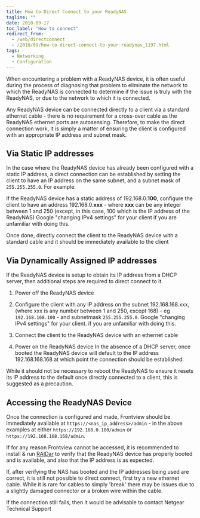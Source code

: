 ```yaml
---
title: How to Direct Connect to your ReadyNAS
tagline: ""
date: 2010-09-17
toc_label: "How to connect"
redirect_from:
  - /web/directconnect
  - /2010/09/how-to-direct-connect-to-your-readynas_1197.html
tags:
  - Networking
  - Configuration
---
```


When encountering a problem with a ReadyNAS device, it is often useful during the process of diagnosing that problem to eliminate the network to which the ReadyNAS is connected to determine if the issue is truly with the ReadyNAS, or due to the network to which it is connected.

Any ReadyNAS device can be connected directly to a client via a standard ethernet cable - there is no requirement for a cross-over cable as the ReadyNAS ethernet ports are autosensing. Therefore, to make the direct connection work, it is simply a matter of ensuring the client is configured with an appropriate IP address and subnet mask.

##  Via Static IP addresses

In the case where the ReadyNAS device has already been configured with a static IP address, a direct connection can be established by setting the client to have an IP address on the same subnet, and a subnet mask of `255.255.255.0`. For example:

If the ReadyNAS device has a static address of 192.168.0.**100**, configure the client to have an address 192.168.0.**xxx** - where **xxx** can be any integer between 1 and 250 (except, in this case, 100 which is the IP address of the ReadyNAS) Google "changing IPv4 settings" for your client if you are unfamiliar with doing this.

Once done, directly connect the client to the ReadyNAS device with a standard cable and it should be immediately available to the client

##  Via Dynamically Assigned IP addresses

If the ReadyNAS device is setup to obtain its IP address from a DHCP server, then additional steps are required to direct connect to it.

1. Power off the ReadyNAS device

2. Configure the client with any IP address on the subnet 192.168.168.xxx, (where xxx is any number between 1 and 250, except 168) - eg `192.168.168.100` - and subnetmask `255.255.255.0`. Google "changing IPv4 settings" for your client. if you are unfamiliar with doing this.

3. Connect the client to the ReadyNAS device with an ethernet cable

4. Power on the ReadyNAS device
In the absence of a DHCP server, once booted the ReadyNAS device will default to the IP address 192.168.168.168 at which point the connection should be established.

While it should not be necessary to reboot the ReadyNAS to ensure it resets its IP address to the default once directly connected to a client, this is suggested as a precaution.

##  Accessing the ReadyNAS Device

Once the connection is configured and made, Frontview should be immediately available at `https://<nas_ip_address>/admin` - in the above examples at either `https://192.168.0.100/admin` or `https://192.168.168.168/admin`.

If for any reason Frontview cannot be accessed, it is recommended to install & run [RAIDar][] to verify that the ReadyNAS device has properly booted and is available, and also that the IP address is as expected.

If, after verifying the NAS has booted and the IP addresses being used are correct, it is still not possible to direct connect, first try a new ethernet cable. While it is rare for cables to simply 'break' there may be issues due to a slightly damaged connector or a broken wire within the cable.

If the connection still fails, then it would be advisable to contact Netgear Technical Support

[RAIDar]: https://kb.netgear.com/23651/What-is-RAIDar-and-how-do-I-use-it-to-discover-my-ReadyDATA-storage-system "RAIDar"
